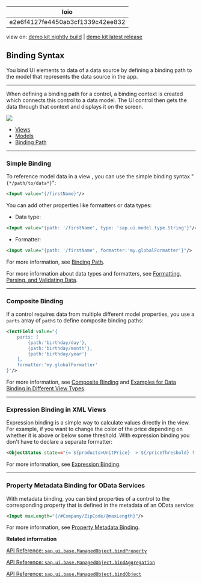 <!-- loioe2e6f4127fe4450ab3cf1339c42ee832 -->

| loio |
| -----|
| e2e6f4127fe4450ab3cf1339c42ee832 |

<div id="loio">

view on: [demo kit nightly build](https://openui5nightly.hana.ondemand.com/#/topic/e2e6f4127fe4450ab3cf1339c42ee832) | [demo kit latest release](https://openui5.hana.ondemand.com/#/topic/e2e6f4127fe4450ab3cf1339c42ee832)</div>

## Binding Syntax

You bind UI elements to data of a data source by defining a binding path to the model that represents the data source in the app.

***

When defining a binding path for a control, a binding context is created which connects this control to a data model. The UI control then gets the data through that context and displays it on the screen.

![](loio493c875d822445458e0b56e0cc6451b2_LowRes.png)

-   [Views](Views_91f27e3.md)
-   [Models](Models_e1b6259.md)
-   [Binding Path](Binding_Path_2888af4.md)

***

<a name="loioe2e6f4127fe4450ab3cf1339c42ee832__section_ezj_nhr_5cb"/>

### Simple Binding

To reference model data in a view , you can use the simple binding syntax "`{*/path/to/data*}`":

``` xml
<Input value="{/firstName}"/>
```

You can add other properties like formatters or data types:

-   Data type:

``` xml
<Input value="{path: '/firstName', type: 'sap.ui.model.type.String'}"/>
```

-   Formatter:

``` xml
<Input value="{path: '/firstName', formatter:'my.globalFormatter'}"/>
```


For more information, see [Binding Path](Binding_Path_2888af4.md).

For more information about data types and formatters, see [Formatting, Parsing, and Validating Data](Formatting,_Parsing,_and_Validating_Data_07e4b92.md).

***

<a name="loioe2e6f4127fe4450ab3cf1339c42ee832__section_njl_ypr_5cb"/>

### Composite Binding

If a control requires data from multiple different model properties, you use a `parts` array of `path`s to define composite binding paths:

``` xml
<TextField value="{
	parts: [
		{path:'birthday/day'},
		{path:'birthday/month'},
		{path:'birthday/year'}
	], 
	formatter:'my.globalFormatter'
}"/>
```

For more information, see [Composite Binding](Composite_Binding_a2fe8e7.md) and [Examples for Data Binding in Different View Types](Examples_for_Data_Binding_in_Different_View_Types_25ab54b.md).

***

<a name="loioe2e6f4127fe4450ab3cf1339c42ee832__section_htn_jqr_5cb"/>

### Expression Binding in XML Views

Expression binding is a simple way to calculate values directly in the view. For example, if you want to change the color of the price depending on whether it is above or below some threshold. With expression binding you don't have to declare a separate formatter:

``` xml
<ObjectStatus state=="{= ${products>UnitPrice}  > ${/priceThreshold} ? 'Error' : 'Success' }"/>
```

For more information, see [Expression Binding](Expression_Binding_daf6852.md).

***

<a name="loioe2e6f4127fe4450ab3cf1339c42ee832__section_kft_lqr_5cb"/>

### Property Metadata Binding for OData Services

With metadata binding, you can bind properties of a control to the corresponding property that is defined in the metadata of an OData service:

``` xml
<Input maxLength="{/#Company/ZipCode/@maxLength}"/>
```

For more information, see [Property Metadata Binding](Property_Metadata_Binding_f5aa4bb.md).

**Related information**  


[API Reference: `sap.ui.base.ManagedObject.bindProperty`](https://openui5.hana.ondemand.com/#/api/sap.ui.base.ManagedObject/methods/bindProperty)

[API Reference: `sap.ui.base.ManagedObject.bindAggregation`](https://openui5.hana.ondemand.com/#/api/sap.ui.base.ManagedObject/methods/bindAggregation)

[API Reference: `sap.ui.base.ManagedObject.bindObject`](https://openui5.hana.ondemand.com/#/api/sap.ui.base.ManagedObject/methods/bindObject)

